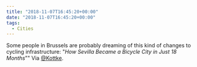 ```yaml
---
title: "2018-11-07T16:45:20+00:00"
date: "2018-11-07T16:45:20+00:00"
tags:
  - Cities
---
```


Some people in Brussels are probably dreaming of this kind of changes to cycling infrastructure: "*How Sevilla Became a Bicycle City in Just 18 Months*"" Via [@Kottke](https://kottke.org/18/11/how-sevilla-became-a-bicycle-city-in-just-18-months).
